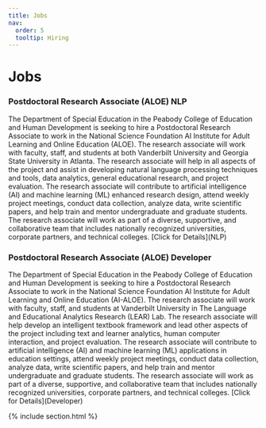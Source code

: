 ```yaml
---
title: Jobs
nav:
  order: 5
  tooltip: Hiring
---
```


# <i class="fa-solid fa-briefcase"></i>Jobs


<h3>Postdoctoral Research Associate (ALOE) NLP</h3>
The Department of Special Education in the Peabody College of Education and Human Development is seeking to hire a Postdoctoral Research Associate to work in the National Science Foundation AI Institute for Adult Learning and Online Education (ALOE). The research associate will work with faculty, staff, and students at both Vanderbilt University and Georgia State University in Atlanta. The research associate will help in all aspects of the project and assist in developing natural language processing techniques and tools, data analytics, general educational research, and project evaluation. The research associate will contribute to artificial intelligence (AI) and machine learning (ML) enhanced research design, attend weekly project meetings, conduct data collection, analyze data, write scientific papers, and help train and mentor undergraduate and graduate students. The research associate will work as part of a diverse, supportive, and collaborative team that includes nationally recognized universities, corporate partners, and technical colleges. [Click for Details](NLP)



<h3>Postdoctoral Research Associate (ALOE) Developer</h3>
The Department of Special Education in the Peabody College of Education and Human Development is seeking to hire a Postdoctoral Research Associate to work in the National Science Foundation AI Institute for Adult Learning and Online Education (AI-ALOE). The research associate will work with faculty, staff, and students at Vanderbilt University in The Language and Educational Analytics Research (LEAR) Lab. The research associate will help develop an intelligent textbook framework and lead other aspects of the project including text and learner analytics, human computer interaction, and project evaluation. The research associate will contribute to artificial intelligence (AI) and machine learning (ML) applications in education settings, attend weekly project meetings, conduct data collection, analyze data, write scientific papers, and help train and mentor undergraduate and graduate students. The research associate will work as part of a diverse, supportive, and collaborative team that includes nationally recognized universities, corporate partners, and technical colleges. [Click for Details](Developer)




{% include section.html %}

